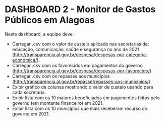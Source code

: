 # DASHBOARD 2 - Monitor de Gastos Públicos em Alagoas

Neste dashboard, a equipe deve:
- Carregar .csv com o valor de custeio aplicado nas secretarias de: educação, comunicação, saúde e segurança no ano de 2021 (http://transparencia.al.gov.br/despesa/despesas-por-categoria-economica/). 
- Carregar .csv com os favorecidos em pagamentos do governo (http://transparencia.al.gov.br/despesa/despesas-por-favorecido/) 
- Carregar .csv com os repasses aos municípios (http://transparencia.al.gov.br/repasse/repasses-aos-municipios/). 
- Exibir gráfico de colunas mostrando o valor de custeio usando para cada secretaria.
- Exibir lista com os 10 maiores beneficiados em pagementos feitos pelo governo (em montante financeiro) em 2021.
- Exibir lista com os 10 municípios que mais receberam recurso do governo em 2021.

